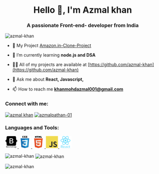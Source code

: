 <h1 align="center">Hello 👋, I'm Azmal khan</h1>
<h3 align="center">A passionate Front-end- developer from India</h3>

<p align="left"> <img src="https://komarev.com/ghpvc/?username=azmal-khan&label=Profile%20views&color=0e75b6&style=flat" alt="azmal-khan" /> </p>

- 🔭 My Project [Amazon.in-Clone-Project](https://azmal-khan.github.io/amazon.in-clone-project/)

- 🌱 I’m currently learning **node.js and DSA**

- 👨‍💻 All of my projects are available at [https://github.com/azmal-khan](https://github.com/azmal-khan)

- 💬 Ask me about **React, Javascript,**

- 📫 How to reach me **khanmohdazmal001@gmail.com**

<h3 align="left">Connect with me:</h3>
<p align="left">
<a href="https://linkedin.com/in/azmal khan" target="blank"><img align="center" src="https://raw.githubusercontent.com/rahuldkjain/github-profile-readme-generator/master/src/images/icons/Social/linked-in-alt.svg" alt="azmal khan" height="30" width="40" /></a>
<a href="https://instagram.com/azmalpathan-01" target="blank"><img align="center" src="https://raw.githubusercontent.com/rahuldkjain/github-profile-readme-generator/master/src/images/icons/Social/instagram.svg" alt="azmalpathan-01" height="30" width="40" /></a>
</p>

<h3 align="left">Languages and Tools:</h3>
<p align="left"> <a href="https://getbootstrap.com" target="_blank" rel="noreferrer"> <img src="https://raw.githubusercontent.com/devicons/devicon/master/icons/bootstrap/bootstrap-plain-wordmark.svg" alt="bootstrap" width="40" height="40"/> </a> <a href="https://www.w3schools.com/css/" target="_blank" rel="noreferrer"> <img src="https://raw.githubusercontent.com/devicons/devicon/master/icons/css3/css3-original-wordmark.svg" alt="css3" width="40" height="40"/> </a> <a href="https://www.w3.org/html/" target="_blank" rel="noreferrer"> <img src="https://raw.githubusercontent.com/devicons/devicon/master/icons/html5/html5-original-wordmark.svg" alt="html5" width="40" height="40"/> </a> <a href="https://developer.mozilla.org/en-US/docs/Web/JavaScript" target="_blank" rel="noreferrer"> <img src="https://raw.githubusercontent.com/devicons/devicon/master/icons/javascript/javascript-original.svg" alt="javascript" width="40" height="40"/> </a> <a href="https://reactjs.org/" target="_blank" rel="noreferrer"> <img src="https://raw.githubusercontent.com/devicons/devicon/master/icons/react/react-original-wordmark.svg" alt="react" width="40" height="40"/> </a> </p>

<p><img align="left" src="https://github-readme-stats.vercel.app/api/top-langs?username=azmal-khan&show_icons=true&locale=en&layout=compact" alt="azmal-khan" /></p>

<p>&nbsp;<img align="center" src="https://github-readme-stats.vercel.app/api?username=azmal-khan&show_icons=true&locale=en" alt="azmal-khan" /></p>

<p><img align="center" src="https://github-readme-streak-stats.herokuapp.com/?user=azmal-khan&" alt="azmal-khan" /></p>

